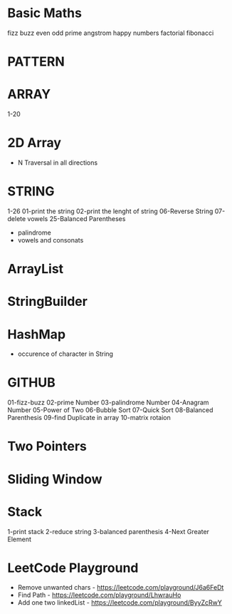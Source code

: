 # Basic Maths

fizz buzz
even odd
prime
angstrom
happy numbers
factorial
fibonacci

# PATTERN

# ARRAY

1-20

# 2D Array

- N Traversal in all directions

# STRING

1-26
01-print the string
02-print the lenght of string
06-Reverse String
07-delete vowels
25-Balanced Parentheses

- palindrome
- vowels and consonats

# ArrayList

# StringBuilder

# HashMap

- occurence of character in String

# GITHUB

01-fizz-buzz
02-prime Number
03-palindrome Number
04-Anagram Number
05-Power of Two
06-Bubble Sort
07-Quick Sort
08-Balanced Parenthesis
09-find Duplicate in array
10-matrix rotaion

# Two Pointers

# Sliding Window

# Stack

1-print stack
2-reduce string
3-balanced parenthesis
4-Next Greater Element

# LeetCode Playground

- Remove unwanted chars - https://leetcode.com/playground/J6a6FeDt
- Find Path - https://leetcode.com/playground/LhwrauHo
- Add one two linkedList - https://leetcode.com/playground/ByyZcRwY
